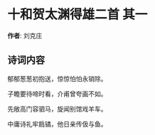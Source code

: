 # 十和贺太渊得雄二首  其一

**作者**: 刘克庄

## 诗词内容

郁郁葱葱初抱送，惊惊怕怕永销除。

子瞻要待啼时看，介甫曾夸画不如。

先敞高门容驷马，旋闻别馆戏羊车。

中庸诗礼牢扃𫔎，他日亲传伋与鱼。

